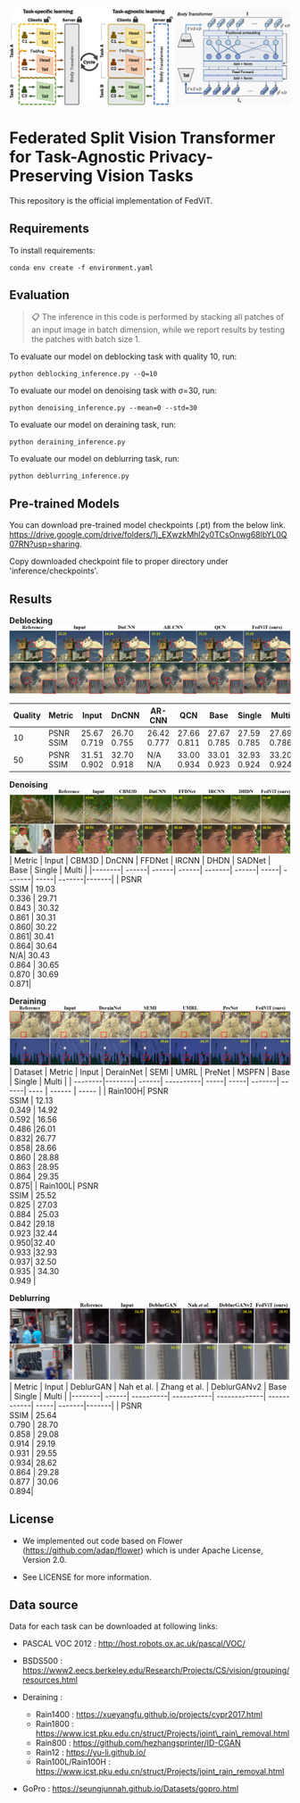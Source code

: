 ![Image of The Proposed method](figs/method.png)
# Federated Split Vision Transformer for Task-Agnostic Privacy-Preserving Vision Tasks

This repository is the official implementation of FedViT. 


## Requirements

To install requirements:

```setup
conda env create -f environment.yaml
```

## Evaluation
> 📋  The inference in this code is performed by stacking all patches of an input image in batch dimension, while we report results by testing the patches with batch size 1.

To evaluate our model on deblocking task with quality 10, run:

```eval
python deblocking_inference.py --Q=10
```

To evaluate our model on denoising task with σ=30, run:

```eval
python denoising_inference.py --mean=0 --std=30
```

To evaluate our model on deraining task, run:
```eval
python deraining_inference.py 
```

To evaluate our model on deblurring task, run:
```eval
python deblurring_inference.py  
```


## Pre-trained Models

You can download pre-trained model checkpoints (.pt) from the below link.
https://drive.google.com/drive/folders/1j_EXwzkMhl2y0TCsOnwg68lbYL0Q07RN?usp=sharing.

Copy downloaded checkpoint file to proper directory under 'inference/checkpoints'.

## Results

**Deblocking**
![visual_deblock](figs/results_deblock.png)

| Quality | Metric | Input | DnCNN | AR-CNN | QCN | Base | Single | Multi |
| --------|--------| ------| ------| -------| ----| -----| -------| ----- |
|    10   | PSNR<br>SSIM   | 25.67<br>0.719 | 26.70<br>0.755 | 26.42<br>0.777  |27.66<br>0.811| 27.67<br>0.785| 27.59<br>0.785  | 27.69<br>0.786 |
|    50   | PSNR<br>SSIM   | 31.51<br>0.902 | 32.70<br>0.918 | N/A<br>N/A  |33.00<br>0.934| 33.01<br>0.923| 32.93<br>0.924  | 33.20<br>0.924 |


**Denoising**
![visual_denoise](figs/results_denoise.png)
| Metric | Input | CBM3D | DnCNN | FFDNet | IRCNN | DHDN | SADNet | Base | Single | Multi |
|--------| ------| ------| ------| -------| ------| -----| -------| -----| -------|-------|
| PSNR<br>SSIM | 19.03<br>0.336 | 29.71<br>0.843 | 30.32<br>0.861 | 30.31<br>0.860| 30.22<br>0.861| 30.41<br>0.864| 30.64<br>N/A| 30.43<br>0.864 | 30.65<br>0.870 | 30.69<br>0.871|


**Deraining**
![visual_derain](figs/results_derain.png)
| Dataset | Metric | Input | DerainNet | SEMI | UMRL | PreNet | MSPFN | Base | Single | Multi |
| --------|--------| ------| ----------| -----| -----| -------| ------| ---- | ------ | ----- |
| Rain100H| PSNR<br>SSIM   | 12.13<br>0.349 | 14.92<br>0.592 | 16.56<br>0.486  |26.01<br>0.832| 26.77<br>0.858| 28.66<br>0.860 | 28.88<br>0.863 | 28.95<br>0.864 | 29.35<br>0.875|
| Rain100L| PSNR<br>SSIM   | 25.52<br>0.825 | 27.03<br>0.884 | 25.03<br>0.842 |29.18<br>0.923 |32.44<br>0.950|32.40<br>0.933 |32.93<br>0.937| 32.50<br>0.935  | 34.30<br>0.949 |


**Deblurring**
![visual_deblur](figs/results_deblur.png)
| Metric | Input | DeblurGAN | Nah et al. | Zhang et al. | DeblurGANv2 | Base | Single | Multi |
|--------| ------| ----------| -----------| -------------| ------------| -----| -------|-------|
| PSNR<br>SSIM | 25.64<br>0.790 | 28.70<br>0.858 | 29.08<br>0.914 | 29.19<br>0.931 | 29.55<br>0.934| 28.62<br>0.864 | 29.28<br>0.877 | 30.06 <br> 0.894|




## License
* We implemented out code based on Flower (https://github.com/adap/flower) which is under Apache License, Version 2.0. 

* See LICENSE for more information. 


## Data source
Data for each task can be downloaded at following links:
- PASCAL VOC 2012 : 
http://host.robots.ox.ac.uk/pascal/VOC/
- BSDS500 :
https://www2.eecs.berkeley.edu/Research/Projects/CS/vision/grouping/resources.html
- Deraining :
    - Rain1400 : 
    https://xueyangfu.github.io/projects/cvpr2017.html
    - Rain1800 : 
    https://www.icst.pku.edu.cn/struct/Projects/joint\_rain\_removal.html
    - Rain800 : 
    https://github.com/hezhangsprinter/ID-CGAN
    - Rain12 : 
    https://yu-li.github.io/
    - Rain100L/Rain100H : 
    https://www.icst.pku.edu.cn/struct/Projects/joint_rain_removal.html

- GoPro :
https://seungjunnah.github.io/Datasets/gopro.html

